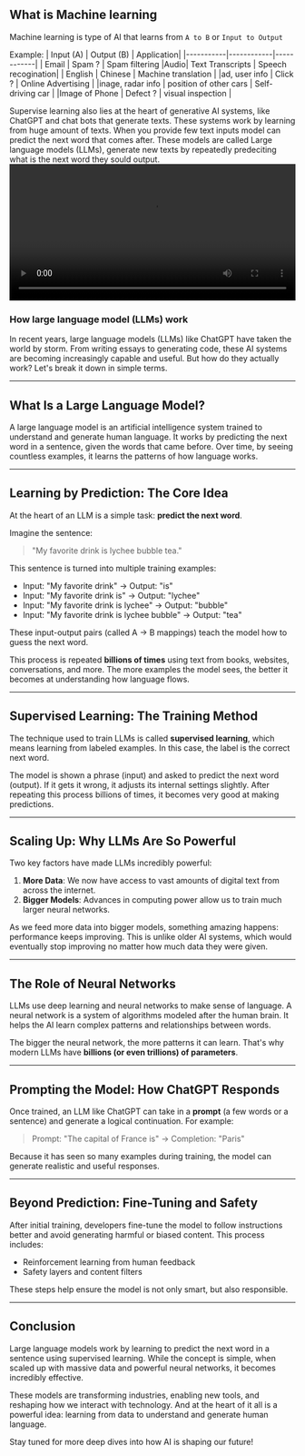 ## What is Machine learning
Machine learning is type of AI that learns from `A to B` or `Input to Output`

Example:
| Input (A) | Output (B) | Application|
|-----------|------------|------------|
| Email | Spam ? | Spam filtering
|Audio| Text Transcripts | Speech recogination|
| English | Chinese | Machine translation |
|ad, user info | Click ? | Online Advertising |
|inage, radar info | position of other cars | Self-driving car |
|Image of Phone | Defect ? | visual inspection |

Supervise learning also lies at the heart of generative AI systems, like ChatGPT and chat bots that generate texts. These systems work by learning from huge amount of texts. When you provide few text inputs model can predict the next word that comes after. These models are called Large language models (LLMs), generate new texts by repeatedly predeciting what is the next word they sould output.
<video src="assets/next-word-predection.mp4" width="100%" height="240" controls></video>

### How large language model (LLMs) work

In recent years, large language models (LLMs) like ChatGPT have taken the world by storm. From writing essays to generating code, these AI systems are becoming increasingly capable and useful. But how do they actually work? Let's break it down in simple terms.

---

## What Is a Large Language Model?

A large language model is an artificial intelligence system trained to understand and generate human language. It works by predicting the next word in a sentence, given the words that came before. Over time, by seeing countless examples, it learns the patterns of how language works.

---

## Learning by Prediction: The Core Idea

At the heart of an LLM is a simple task: **predict the next word**.

Imagine the sentence:
> "My favorite drink is lychee bubble tea."

This sentence is turned into multiple training examples:
- Input: "My favorite drink" → Output: "is"
- Input: "My favorite drink is" → Output: "lychee"
- Input: "My favorite drink is lychee" → Output: "bubble"
- Input: "My favorite drink is lychee bubble" → Output: "tea"

These input-output pairs (called A → B mappings) teach the model how to guess the next word.

This process is repeated **billions of times** using text from books, websites, conversations, and more. The more examples the model sees, the better it becomes at understanding how language flows.

---

## Supervised Learning: The Training Method

The technique used to train LLMs is called **supervised learning**, which means learning from labeled examples. In this case, the label is the correct next word.

The model is shown a phrase (input) and asked to predict the next word (output). If it gets it wrong, it adjusts its internal settings slightly. After repeating this process billions of times, it becomes very good at making predictions.

---

## Scaling Up: Why LLMs Are So Powerful

Two key factors have made LLMs incredibly powerful:

1. **More Data**: We now have access to vast amounts of digital text from across the internet.
2. **Bigger Models**: Advances in computing power allow us to train much larger neural networks.

As we feed more data into bigger models, something amazing happens: performance keeps improving. This is unlike older AI systems, which would eventually stop improving no matter how much data they were given.

---

## The Role of Neural Networks

LLMs use deep learning and neural networks to make sense of language. A neural network is a system of algorithms modeled after the human brain. It helps the AI learn complex patterns and relationships between words.

The bigger the neural network, the more patterns it can learn. That's why modern LLMs have **billions (or even trillions) of parameters**.

---

## Prompting the Model: How ChatGPT Responds

Once trained, an LLM like ChatGPT can take in a **prompt** (a few words or a sentence) and generate a logical continuation. For example:
> Prompt: "The capital of France is"
> → Completion: "Paris"

Because it has seen so many examples during training, the model can generate realistic and useful responses.

---

## Beyond Prediction: Fine-Tuning and Safety

After initial training, developers fine-tune the model to follow instructions better and avoid generating harmful or biased content. This process includes:
- Reinforcement learning from human feedback
- Safety layers and content filters

These steps help ensure the model is not only smart, but also responsible.

---

## Conclusion

Large language models work by learning to predict the next word in a sentence using supervised learning. While the concept is simple, when scaled up with massive data and powerful neural networks, it becomes incredibly effective.

These models are transforming industries, enabling new tools, and reshaping how we interact with technology. And at the heart of it all is a powerful idea: learning from data to understand and generate human language.

Stay tuned for more deep dives into how AI is shaping our future!